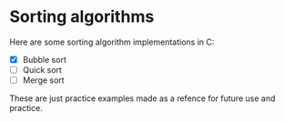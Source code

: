 # Sorting algorithms

Here are some sorting algorithm implementations in C:

- [x] Bubble sort
- [ ] Quick sort
- [ ] Merge sort

These are just practice examples made as a refence for future use and practice.
